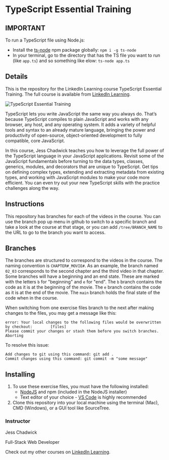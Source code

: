 # TypeScript Essential Training
## IMPORTANT
To run a TypeScript file using Node.js:
- Install the [ts-node](https://www.npmjs.com/package/ts-node) npm package globally:
  `npm i -g ts-node`
- In your terminal, go to the directory that has the TS file you want to run (like `app.ts`) and so something like elow:
  `ts-node app.ts`

## Details
This is the repository for the LinkedIn Learning course TypeScript Essential Training. The full course is available from [LinkedIn Learning][lil-course-url].

![TypeScript Essential Training][lil-thumbnail-url] 

TypeScript lets you write JavaScript the same way you always do. That’s because TypeScript compiles to plain JavaScript and works with any browser, any host, and any operating system. It adds a variety of helpful tools and syntax to an already mature language, bringing the power and productivity of open-source, object-oriented development to fully compatible, core JavaScript.

In this course, Jess Chadwick teaches you how to leverage the full power of the TypeScript language in your JavaScript applications. Revisit some of the JavaScript fundamentals before turning to the data types, classes, generics, modules, and decorators that are unique to TypeScript. Get tips on defining complex types, extending and extracting metadata from existing types, and working with JavaScript modules to make your code more efficient. You can even try out your new TypeScript skills with the practice challenges along the way.

## Instructions
This repository has branches for each of the videos in the course. You can use the branch pop up menu in github to switch to a specific branch and take a look at the course at that stage, or you can add `/tree/BRANCH_NAME` to the URL to go to the branch you want to access.

## Branches
The branches are structured to correspond to the videos in the course. The naming convention is `CHAPTER#_MOVIE#`. As an example, the branch named `02_03` corresponds to the second chapter and the third video in that chapter. 
Some branches will have a beginning and an end state. These are marked with the letters `b` for "beginning" and `e` for "end". The `b` branch contains the code as it is at the beginning of the movie. The `e` branch contains the code as it is at the end of the movie. The `main` branch holds the final state of the code when in the course.

When switching from one exercise files branch to the next after making changes to the files, you may get a message like this:

    error: Your local changes to the following files would be overwritten by checkout:        [files]
    Please commit your changes or stash them before you switch branches.
    Aborting

To resolve this issue:
	
    Add changes to git using this command: git add .
	Commit changes using this command: git commit -m "some message"

## Installing
1. To use these exercise files, you must have the following installed:
	- [NodeJS](https://nodejs.org/en/) and npm (included in the NodeJS installer)
    - Text editor of your choice - [VS Code](https://code.visualstudio.com) is highly recommended
2. Clone this repository into your local machine using the terminal (Mac), CMD (Windows), or a GUI tool like SourceTree.


### Instructor

Jess Chadwick 
                            
Full-Stack Web Developer

                            

Check out my other courses on [LinkedIn Learning](https://www.linkedin.com/learning/instructors/jess-chadwick).

[lil-course-url]: https://www.linkedin.com/learning/typescript-essential-training-14687057
[lil-thumbnail-url]: https://cdn.lynda.com/course/2428199/2428199-1647545390894-16x9.jpg

